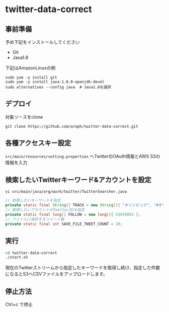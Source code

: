 # twitter-data-correct

## 事前準備

予め下記をインストールしてください

* Git
* Java1.8

下記はAmazonLinuxの例
```
sudo yum -y install git
sudo yum -y install java-1.8.0-openjdk-devel
sudo alternatives --config java  # Java1.8を選択
```

## デプロイ

対象ソースをclone

`git clone https://github.com/areph/twitter-data-correct.git`


## 各種アクセスキー設定

`src/main/resources/setting.properties`
へTwitterのOAuth情報とAWS S3の情報を入力


## 検索したいTwitterキーワード&アカウントを設定

`vi src/main/java/org/work/twitter/TwitterSearcher.java`
```java
// 取得したいキーワードを指定
private static final String[] TRACK = new String[]{ "オリンピック", "#オリンピック", "#リオ2016", "#リオオリンピック" };
// 取得したいアカウントのTwetterIDを指定
private static final long[] FOLLOW = new long[]{ 53929093 };
// ファイルに保存するツイート数
private static final int SAVE_FILE_TWEET_COUNT = 10;
```

## 実行

```bash
cd twitter-data-correct
./start.sh
```

現在のTwitterストリームから指定したキーワードを取得し続け、指定した件数になるとS3へCSVファイルをアップロードします。

## 停止方法

Ctrl+c で停止
